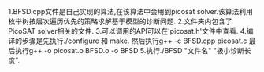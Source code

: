 1.BFSD.cpp文件是自己实现的算法,在该算法中会用到picosat solver.该算法利用枚举树按层次遍历优先的策略求解基于模型的诊断问题.
2.文件夹内包含了PicoSAT solver相关的文件.
3.可以调用的API可以在'picosat.h'文件中查看.
4.编译的步骤是先执行./configure 和 make.  然后执行g++ -c BFSD.cpp picosat.c 最后执行g++ -o picosat.o BFSD.o -o BFSD
5.执行./BFSD "文件名" "极小诊断长度".
